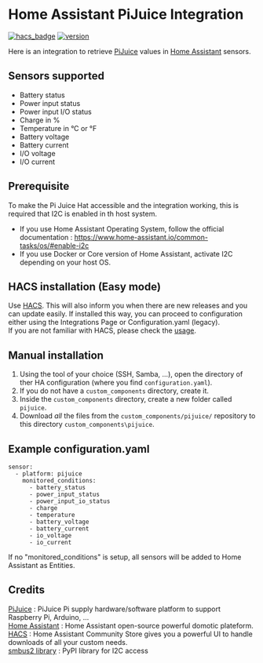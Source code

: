 # Home Assistant PiJuice Integration

[![hacs_badge](https://img.shields.io/badge/HACS-Default-orange.svg)](https://github.com/custom-components/hacs) [![version](https://img.shields.io/github/v/release/Racailloux/home-assistant-pijuice)](https://github.com/Racailloux/home-assistant-pijuice/releases)


Here is an integration to retrieve [PiJuice](https://github.com/PiSupply/PiJuice) values in [Home Assistant](https://home-assistant.io) sensors.

## Sensors supported
* Battery status
* Power input status
* Power input I/O status
* Charge in %
* Temperature in °C or °F
* Battery voltage
* Battery current
* I/O voltage
* I/O current

## Prerequisite
To make the Pi Juice Hat accessible and the integration working, this is required that I2C is enabled in th host system.<br>
- If you use Home Assistant Operating System, follow the official documentation : https://www.home-assistant.io/common-tasks/os/#enable-i2c<br>
- If you use Docker or Core version of Home Assistant, activate I2C depending on your host OS.

## HACS installation (Easy mode)
Use [HACS](https://hacs.xyz/). This will also inform you when there are new releases and you can update easily. If installed this way, you can proceed to configuration either using the Integrations Page or Configuration.yaml (legacy).<br>
If you are not familiar with HACS, please check the [usage](https://hacs.xyz/docs/basic/getting_started).

## Manual installation 
1. Using the tool of your choice (SSH, Samba, ...), open the directory of ther HA configuration (where you find `configuration.yaml`).
2. If you do not have a `custom_components` directory, create it.
3. Inside the `custom_components` directory, create a new folder called `pijuice`.
4. Download _all_ the files from the `custom_components/pijuice/` repository to this directory `custom_components\pijuice`.

## Example configuration.yaml
```
sensor:
  - platform: pijuice
    monitored_conditions:
      - battery_status
      - power_input_status
      - power_input_io_status
      - charge
      - temperature
      - battery_voltage
      - battery_current
      - io_voltage
      - io_current
```
If no "monitored_conditions" is setup, all sensors will be added to Home Assistant as Entities.

## Credits
[PiJuice](https://pi-supply.com/) : PiJuice Pi supply hardware/software platform to support Raspberry Pi, Arduino, ...<br>
[Home Assistant](https://github.com/home-assistant) : Home Assistant open-source powerful domotic plateform.<br>
[HACS](https://hacs.xyz/) : Home Assistant Community Store gives you a powerful UI to handle downloads of all your custom needs.<br>
[smbus2 library](https://pypi.org/project/smbus2) : PyPI library for I2C access
